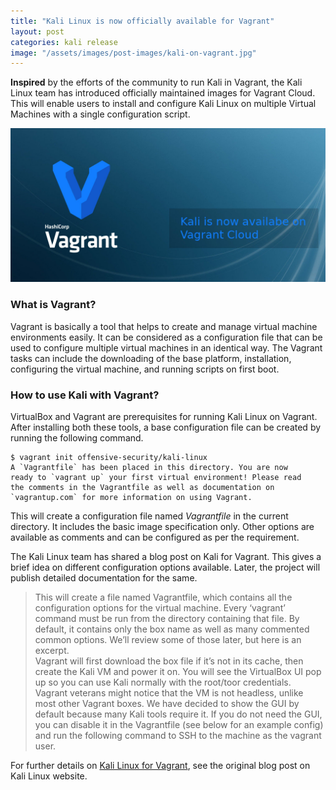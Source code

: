 ```yaml
---
title: "Kali Linux is now officially available for Vagrant"
layout: post
categories: kali release
image: "/assets/images/post-images/kali-on-vagrant.jpg"
---
```


**Inspired** by the efforts of the community to run Kali in Vagrant, the Kali Linux team has introduced officially maintained images for Vagrant Cloud. This will enable users to install and configure Kali Linux on multiple Virtual Machines with a single configuration script.

![Kali on Vagrant Cloud banner](/assets/images/post-images/kali-on-vagrant.jpg)

### What is Vagrant?
Vagrant is basically a tool that helps to create and manage virtual machine environments easily. It can be considered as a configuration file that can be used to configure multiple virtual machines in an identical way. The Vagrant tasks can include the downloading of the base platform, installation, configuring the virtual machine, and running scripts on first boot.

### How to use Kali with Vagrant?
VirtualBox and Vagrant are prerequisites for running Kali Linux on Vagrant. After installing both these tools, a base configuration file can be created by running the following command.

```
$ vagrant init offensive-security/kali-linux
A `Vagrantfile` has been placed in this directory. You are now
ready to `vagrant up` your first virtual environment! Please read
the comments in the Vagrantfile as well as documentation on
`vagrantup.com` for more information on using Vagrant.
```

This will create a configuration file named *Vagrantfile* in the current directory. It includes the basic image specification only. Other options are available as comments and can be configured as per the requirement.

The Kali Linux team has shared a blog post on Kali for Vagrant. This gives a brief idea on different configuration options available. Later, the project will publish detailed documentation for the same.
> This will create a file named Vagrantfile, which contains all the configuration options for the virtual machine. Every ‘vagrant’ command must be run from the directory containing that file. By default, it contains only the box name as well as many commented common options. We’ll review some of those later, but here is an excerpt. <br/>
Vagrant will first download the box file if it’s not in its cache, then create the Kali VM and power it on. You will see the VirtualBox UI pop up so you can use Kali normally with the root/toor credentials.<br/>
Vagrant veterans might notice that the VM is not headless, unlike most other Vagrant boxes. We have decided to show the GUI by default because many Kali tools require it. If you do not need the GUI, you can disable it in the Vagrantfile (see below for an example config) and run the following command to SSH to the machine as the vagrant user.

For further details on [Kali Linux for Vagrant](https://www.kali.org/news/announcing-kali-for-vagrant/), see the original blog post on Kali Linux website.